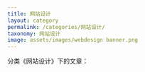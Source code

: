 ```yaml
---
title: 网站设计
layout: category
permalink: /categories/网站设计/
taxonomy: 网站设计
image: assets/images/webdesign banner.png
---
```


分类《网站设计》下的文章：